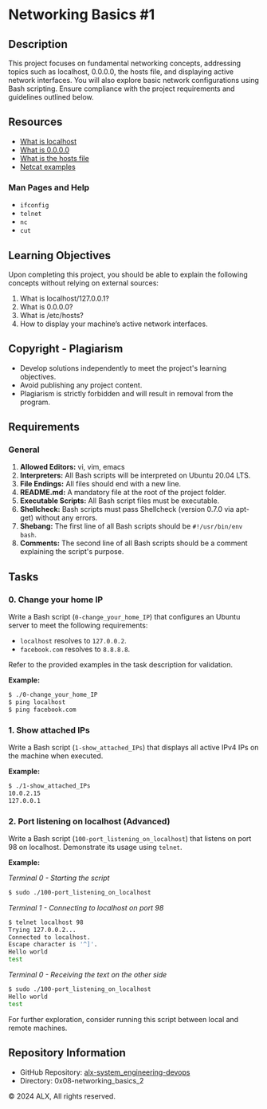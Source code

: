 # Networking Basics #1

## Description

This project focuses on fundamental networking concepts, addressing topics such as localhost, 0.0.0.0, the hosts file, and displaying active network interfaces. You will also explore basic network configurations using Bash scripting. Ensure compliance with the project requirements and guidelines outlined below.

## Resources

- [What is localhost](#)
- [What is 0.0.0.0](#)
- [What is the hosts file](#)
- [Netcat examples](#)

### Man Pages and Help

- `ifconfig`
- `telnet`
- `nc`
- `cut`

## Learning Objectives

Upon completing this project, you should be able to explain the following concepts without relying on external sources:

1. What is localhost/127.0.0.1?
2. What is 0.0.0.0?
3. What is /etc/hosts?
4. How to display your machine’s active network interfaces.

## Copyright - Plagiarism

- Develop solutions independently to meet the project's learning objectives.
- Avoid publishing any project content.
- Plagiarism is strictly forbidden and will result in removal from the program.

## Requirements

### General

1. **Allowed Editors:** vi, vim, emacs
2. **Interpreters:** All Bash scripts will be interpreted on Ubuntu 20.04 LTS.
3. **File Endings:** All files should end with a new line.
4. **README.md:** A mandatory file at the root of the project folder.
5. **Executable Scripts:** All Bash script files must be executable.
6. **Shellcheck:** Bash scripts must pass Shellcheck (version 0.7.0 via apt-get) without any errors.
7. **Shebang:** The first line of all Bash scripts should be `#!/usr/bin/env bash`.
8. **Comments:** The second line of all Bash scripts should be a comment explaining the script's purpose.

## Tasks

### 0. Change your home IP

Write a Bash script (`0-change_your_home_IP`) that configures an Ubuntu server to meet the following requirements:

- `localhost` resolves to `127.0.0.2`.
- `facebook.com` resolves to `8.8.8.8`.

Refer to the provided examples in the task description for validation.

**Example:**

```bash
$ ./0-change_your_home_IP
$ ping localhost
$ ping facebook.com
```

### 1. Show attached IPs

Write a Bash script (`1-show_attached_IPs`) that displays all active IPv4 IPs on the machine when executed.

**Example:**

```bash
$ ./1-show_attached_IPs
10.0.2.15
127.0.0.1
```

### 2. Port listening on localhost (Advanced)

Write a Bash script (`100-port_listening_on_localhost`) that listens on port 98 on localhost. Demonstrate its usage using `telnet`.

**Example:**

*Terminal 0 - Starting the script*

```bash
$ sudo ./100-port_listening_on_localhost
```

*Terminal 1 - Connecting to localhost on port 98*

```bash
$ telnet localhost 98
Trying 127.0.0.2...
Connected to localhost.
Escape character is '^]'.
Hello world
test
```

*Terminal 0 - Receiving the text on the other side*

```bash
$ sudo ./100-port_listening_on_localhost
Hello world
test
```

For further exploration, consider running this script between local and remote machines.

## Repository Information

- GitHub Repository: [alx-system_engineering-devops](https://github.com/paschalugwu/alx-system_engineering-devops)
- Directory: 0x08-networking_basics_2

© 2024 ALX, All rights reserved.
